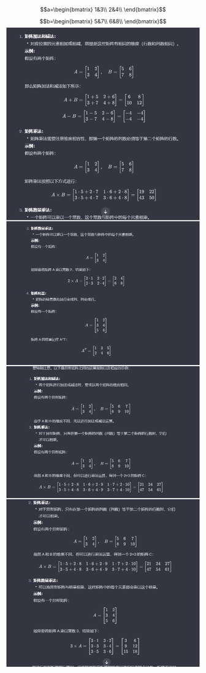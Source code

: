 
$$a=\begin{bmatrix}
1&3\\
2&4\\
\end{bmatrix}$$

$$b=\begin{bmatrix}
5&7\\
6&8\\
\end{bmatrix}$$
![Alt text](image-1.png)
![Alt text](image-2.png)
![Alt text](image-3.png)
![Alt text](image.png)
